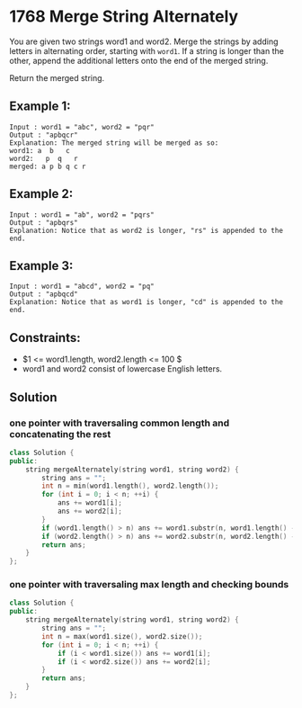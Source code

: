 # 1768 Merge String Alternately

You are given two strings word1 and word2. Merge the strings by adding letters in alternating order, starting with `word1`. If a string is longer than the other, append the additional letters onto the end of the merged string.

Return the merged string.

## Example 1:

```
Input : word1 = "abc", word2 = "pqr"
Output : "apbqcr"
Explanation: The merged string will be merged as so:
word1: a  b   c
word2:   p  q   r
merged: a p b q c r
```
## Example 2:

```
Input : word1 = "ab", word2 = "pqrs"
Output : "apbqrs"
Explanation: Notice that as word2 is longer, "rs" is appended to the end.
```

## Example 3:

```
Input : word1 = "abcd", word2 = "pq"
Output : "apbqcd"
Explanation: Notice that as word1 is longer, "cd" is appended to the end.
```
## Constraints:
- $1 <= word1.length, word2.length <= 100 $
- word1 and word2 consist of lowercase English letters.

## Solution

### one pointer with traversaling common length and concatenating the rest
```cpp
class Solution {
public:
    string mergeAlternately(string word1, string word2) {
        string ans = "";
        int n = min(word1.length(), word2.length());
        for (int i = 0; i < n; ++i) {
            ans += word1[i];
            ans += word2[i];
        }
        if (word1.length() > n) ans += word1.substr(n, word1.length() - n);
        if (word2.length() > n) ans += word2.substr(n, word2.length() - n);
        return ans;
    }
};
```

### one pointer with traversaling max length and checking bounds
```cpp
class Solution {
public:
    string mergeAlternately(string word1, string word2) {
        string ans = "";
        int n = max(word1.size(), word2.size());
        for (int i = 0; i < n; ++i) {
            if (i < word1.size()) ans += word1[i];
            if (i < word2.size()) ans += word2[i];
        }
        return ans;
    }
};
```